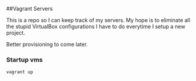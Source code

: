 ##Vagrant Servers

This is a repo so I can keep track of my servers. My hope is to eliminate all the stupid VirtualBox configurations I have to do everytime I setup a new project.

Better provisioning to come later.

### Startup vms

    vagrant up

